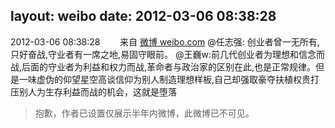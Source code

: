 layout: weibo
date: 2012-03-06 08:38:28
---
2012-03-06 08:38:28  &nbsp;&nbsp;&nbsp;&nbsp;&nbsp;&nbsp; 来自 <a href="http://weibo.com/" rel="nofollow">微博 weibo.com</a>
@任志强: 创业者曾一无所有,只好奋战,守业者有一席之地,易固守眼前。 @王巍w:前几代创业者为理想和信念而战,后面的守业者为利益和权力而战,革命者与政治家的区别在此,也是正常规律。但是一味虚伪的仰望星空高谈信仰为别人制造理想样板,自己却强取豪夺扶植权贵打压别人为生存利益而战的机会，这就是堕落
>  抱歉，作者已设置仅展示半年内微博，此微博已不可见。 ​​​
